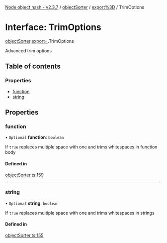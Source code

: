 [Node object hash - v2.3.7](../README.md) / [objectSorter](../modules/objectsorter.md) / [export%3D](../modules/objectsorter.export_.md) / TrimOptions

# Interface: TrimOptions

[objectSorter](../modules/objectsorter.md).[export=](../modules/objectsorter.export_.md).TrimOptions

Advanced trim options

## Table of contents

### Properties

- [function](objectsorter.export_.trimoptions.md#function)
- [string](objectsorter.export_.trimoptions.md#string)

## Properties

### function

• `Optional` **function**: `boolean`

If `true` replaces multiple space with one and trims whitespaces in function body

#### Defined in

[objectSorter.ts:159](https://github.com/SkeLLLa/node-object-hash/blob/d264cc4/src/objectSorter.ts#L159)

---

### string

• `Optional` **string**: `boolean`

If `true` replaces multiple space with one and trims whitespaces in strings

#### Defined in

[objectSorter.ts:155](https://github.com/SkeLLLa/node-object-hash/blob/d264cc4/src/objectSorter.ts#L155)
